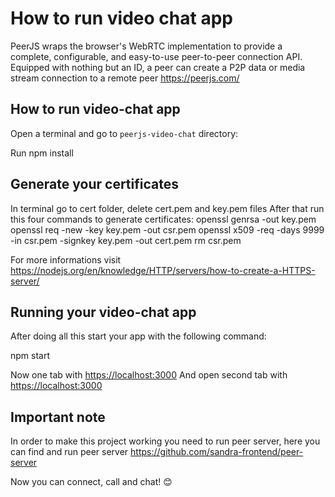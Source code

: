 # How to run video chat app #

PeerJS wraps the browser's WebRTC implementation to provide a complete, configurable, and easy-to-use peer-to-peer connection API. Equipped with nothing but an ID, a peer can create a P2P data or media stream connection to a remote peer <https://peerjs.com/>

## How to run video-chat app ##

Open a terminal and go to `peerjs-video-chat` directory:

Run npm install

## Generate your certificates ##

In terminal go to cert folder, delete cert.pem and key.pem files
After that run this four commands to generate certificates:
openssl genrsa -out key.pem
openssl req -new -key key.pem -out csr.pem
openssl x509 -req -days 9999 -in csr.pem -signkey key.pem -out cert.pem
rm csr.pem

For more informations visit <https://nodejs.org/en/knowledge/HTTP/servers/how-to-create-a-HTTPS-server/>

## Running your video-chat app ##

After doing all this start your app with the following command:

npm start

Now one tab with <https://localhost:3000>
And open second tab with <https://localhost:3000>

## Important note ##

In order to make this project working you need to run peer server,
here you can find and run peer server <https://github.com/sandra-frontend/peer-server>

Now you can connect, call and chat! 😊
